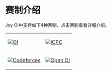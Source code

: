 ﻿# 赛制介绍

Joy OI中支持如下4种赛制，点击赛制查看详细介绍。

<table>
<tr>
<td>
<a href="oi.md">

![OI](~/images/oi.png)

</a>
</td>
<td>
<a href="icpc.md">

![ICPC](~/images/icpc.png)

</a>
</td>
</tr>
<tr>
<td>
<a href="cf.md">

![Codeforces](~/images/cf.png)

</a>
</td>
<td>
<a href="open-oi.md">

![Open OI](~/images/openoi.png)

</a>
</td>
</tr>
</table>